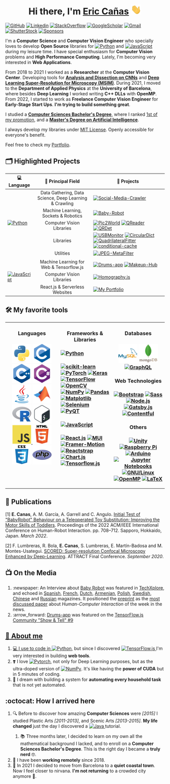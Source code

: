 <h1 align="center">Hi there, I'm <a href="https://ericcanas.com/" target="_blank">Eric Cañas</a> <img
src="https://raw.githubusercontent.com/ABSphreak/ABSphreak/master/gifs/Hi.gif" height="32" /></h1>
</h1>
<a href="https://github.com/Eric-Canas/" target="_blank"> <img alt="GitHub" title="Eric-Canas" src=https://img.shields.io/badge/-Github-black?style=flat&logo=github></a> 
<a href="https://www.linkedin.com/in/eric-canas/" target="_blank"> <img alt="Linkedin" title="eric-canas" src=https://img.shields.io/badge/-LinkedIn-blue?style=flat&logo=Linkedin&logoColor=white></a> 
<a href="https://stackoverflow.com/story/eric-canas" target="_blank"> <img alt="StackOverflow" title="eric-canas" src=https://img.shields.io/badge/-Stack%20overflow-FE7A16?style=flat&logo=stack-overflow&logoColor=white></a> 
<a href=https://scholar.google.com/citations?user=VmZ_MmgAAAAJ&hl=es&oi=ao target="_blank"> <img alt="GoogleScholar" title="Google Scholar" src=https://img.shields.io/static/v1?style=flat&label=&message=Scholar&color=49A5D6&logo=GoogleScholar&logoColor=ACDAF2></a> 
<a href="mailto:elcorreodeharu@gmail.com" target="_blank"> <img alt="Gmail" title="elcorreodeharu@gmail.com" src=https://img.shields.io/badge/-Gmail-d14836?style=flat&logo=Gmail&logoColor=white></a> 
<a href=https://www.shutterstock.com/g/HaruKaeru target="_blank"> <img alt="ShutterStock" title="ShutterStock" src=https://img.shields.io/static/v1?label=&message=Shutterstock&color=ECECEC&logo=Shutterstock&logoColor=red></a> 
<a href=https://github.com/sponsors/Eric-Canas target=_blank><img alt="Sponsors" title="GitHub Sponsors" src=https://img.shields.io/static/v1?style=flat&label=&message=Sponsors&logo=GitHubSponsors></a>

<!-- About me -->
I'm a **Computer Science** and **Computer Vision Engineer** who specially loves to develop **Open Source** libraries for <a href="https://www.python.org/" target="_blank"><img alt="Python" title="Python" src="https://img.shields.io/static/v1?label=&message=Python&color=3C78A9&logo=python&logoColor=FFFFFF"/></a> and <a href="https://developer.mozilla.org/es/docs/Web/JavaScript" target="_blank"><img alt="JavaScript" title="JavaScript" src="https://img.shields.io/static/v1?label=&message=JavaScript&logo=javascript"/></a> during my leisure time.  I have special enthusiasm for **Computer Vision** problems and **High Performance Computing**. Lately, I'm becoming very interested in **Web Applications**.  

From 2018 to 2021 I worked as a **Researcher** at the **Computer Vision Center**. Developing tools for <a href="https://drive.google.com/file/d/1AAhG9Kb59VKIgHowP4znPeQgBLi8-ejE/view?usp=sharing">**Analysis and Dissection on CNNs**</a> and <a href="https://drive.google.com/file/d/1vrb50XJmlDDh7UJhj8GAXQNfNu0-TDOT/view?usp=sharing">**Deep Learning Super-Resolution for Microscopy (MSIM)**</a>. During 2021, I moved to the **Department of Applied Physics** at the **University of Barcelona**, where besides **Deep Learning** I worked writing **C++ DLLs** with **OpenMP**. From 2022, I started to work as **Freelance Computer Vision Engineer** for **Early-Stage Start Ups**. **I'm trying to build something great**.

I studied a <a href="https://drive.google.com/file/d/1mT9Y713TgEC4xUxjD5ktASTQsQlPekWA/view?usp=sharing">**Computer Sciences Bachelor's Degree**</a>, where I ranked <a href="https://drive.google.com/file/d/1lPAdt6uIdZTUporimYOh4IsLWDwxtZj8/view?usp=sharing" target="_blank">1st of my promotion</a>, and a <a href="https://drive.google.com/file/d/1fR7y11tNrGO-HDJNxAbzuBjOQEjVOYRf/view?usp=sharing">**Master's Degree on Artificial Intelligence**</a>. 

I always develop my libraries under <a href=https://opensource.org/license/mit/ target="_blank">MIT License</a>. Openly accessible for everyone's benefit.

Feel free to check my <a href="https://ericcanas.com/" target="_blank">Portfolio</a>.


<!-- Most Relevant Projects -->
## 🗂️ Highlighted Projects

<table>
    <thead>
        <tr>
          <th>💻 Language </th>
          <th>🔬 Principal Field </th>
          <th>🚀 Projects </th>
      </tr>
    </thead>
    <tbody>
        <tr>
            <td rowspan=5> <a href=https://www.python.org/ target="_blank"><img alt="Python" title="Python" src=https://img.shields.io/static/v1?label=&message=Python&color=3C78A9&logo=python&logoColor=FFFFFF></a> </td>
            <td align=center> Data Gathering, Data Science, Deep Learning & Crawling </td>
            <td> <a href=https://github.com/Eric-Canas/ICrawler target="_blank"><img alt=Social-Media-Crawler title="ICrawler" src=https://img.shields.io/static/v1?label=Social-Media-Crawler&message=%20&color=000605&logo=github&logoColor=white&labelColor=000605></a> </td>
        </tr>
        <tr>
            <td align=center> Machine Learning, Sockets & Robotics </td>
            <td> <a href=https://github.com/Eric-Canas/BabyRobot target="_blank"><img alt=Baby-Robot title="Baby Robot" src=https://img.shields.io/static/v1?label=Baby-Robot&message=%20&color=000605&logo=github&logoColor=white&labelColor=000605></a> </td>
        </tr>
                <tr>
        <td align=center> Computer Vision Libraries </td>
        <td> <a href=https://github.com/Eric-Canas/pic2world target="_blank"><img alt=Pic2World title="Pic2World" src=https://img.shields.io/static/v1?label=Pic2World&message=%20&color=000605&logo=github&logoColor=white&labelColor=000605></a> <a href=https://github.com/Eric-Canas/qreader target="_blank"> <img alt=QReader title="QReader" src=https://img.shields.io/static/v1?label=QReader&message=%20&color=000605&logo=github&logoColor=white&labelColor=000605></a> <a href= https://github.com/Eric-Canas/qrdet target="_blank"><img alt="QRDet" title="QRDet" src=https://img.shields.io/static/v1?label=QRDet&message=%20&color=000605&logo=github&logoColor=white&labelColor=000605></a> </td>
        </tr>
        <tr>
        <td align=center> Libraries </td>
        <td> <a href=https://github.com/Eric-Canas/USBMonitor target="_blank"><img alt=USBMonitor title="USBMonitor" src=https://img.shields.io/static/v1?label=USBMonitor&message=%20&color=000605&logo=github&logoColor=white&labelColor=000605></a> <a href=https://github.com/Eric-Canas/CircularDict target="_blank"><img alt=CircularDict title="CircularDict" src=https://img.shields.io/static/v1?label=CircularDict&message=%20&color=000605&logo=github&logoColor=white&labelColor=000605></a> <a href=https://github.com/Eric-Canas/quadrilateral-fitter target="_blank"><img alt=QuadrilateralFitter title="QuadrilateralFitter" src=https://img.shields.io/static/v1?label=QuadrilateralFitter&message=%20&color=000605&logo=github&logoColor=white&labelColor=000605></a> <a href=https://github.com/Eric-Canas/ConditionalCache target="_blank"><img alt=conditional-cache title="conditional-cache" src=https://img.shields.io/static/v1?label=ConditionalCache&message=%20&color=000605&logo=github&logoColor=white&labelColor=000605></a>
        </tr>
           <tr>
        <td align=center> Utilities </td>
        <td> <a href=https://github.com/Eric-Canas/JPEG-MetaFilter target="_blank"><img alt=JPEG-MetaFilter title="JPEG-MetaFilter" src=https://img.shields.io/static/v1?label=JPEG-MetaFilter&message=%20&color=000605&logo=github&logoColor=white&labelColor=000605></a> </td> 
        </tr>
        <tr>
        <td colspan="3"/>
    </tr>
        <tr>
            <td rowspan=3> <a href=https://developer.mozilla.org/en-US/docs/Web/JavaScript target="_blank"><img alt="JavaScript" title="JavaScript" src="https://img.shields.io/badge/JavaScript-%23323330.svg?style=flat&logo=javascript&logoColor=%23F7DF1E"></a> </td>
            <td align=center> Machine Learning for Web & Tensorflow.js </td>
            <td> <a href=https://github.com/Eric-Canas/Drums-app target="_blank"><img alt=Drums-app title="Drums-app"855 src=https://img.shields.io/static/v1?label=Drums-app&message=%20&color=000605&logo=github&logoColor=white&labelColor=000605></a> <a href=https://github.com/Eric-Canas/Makeup-Hub target="_blank"><img alt=Makeup-Hub title="Makeup-Hub" src=https://img.shields.io/static/v1?label=Makeup-Hub&message=%20&color=000605&logo=github&logoColor=white&labelColor=000605></a> </td>   
        </tr>
        <tr>
        <td align=center> Computer Vision Libraries </td>
        <td> <a href=https://github.com/Eric-Canas/Homography.js target="_blank"><img alt=Homography.js title="Homography.js" src=https://img.shields.io/static/v1?label=Homograhy.js&message=%20&color=000605&logo=github&logoColor=white&labelColor=000605></a> </td>
        </tr>
        <tr>
        <td align=center> React.js & Serverless Websites </td>
        <td> <a href=https://github.com/Eric-Canas/portfolio target="_blank"><img alt="My Portfolio" title="My Portfolio" src=https://img.shields.io/static/v1?label=Portfolio&message=%20&color=000605&logo=github&logoColor=white&labelColor=000605></a> </td>
        </tr>
    </tbody>
</table>


## 🛠️ My favorite tools

<table><tr><td valign="top" align="center" width="32%">

<h3 align="center"> Languages <h3>  
<div align="center">  
<a href="https://www.python.org" target="_blank"> <img src="https://raw.githubusercontent.com/devicons/devicon/master/icons/python/python-original.svg" alt="Python" title="Python" height=60/></a>
<a href="https://www.iso.org/standard/57853.html" target="_blank"> <img src="https://raw.githubusercontent.com/devicons/devicon/master/icons/c/c-original.svg" alt="C" title="C" height=60/></a>  
    <a href="https://isocpp.org/" target="_blank"> <img src="https://raw.githubusercontent.com/devicons/devicon/master/icons/cplusplus/cplusplus-original.svg" alt="C++" title="C++" height=60/></a> 
    <a href="https://docs.microsoft.com/en-us/dotnet/csharp/" target="_blank"> <img src="https://raw.githubusercontent.com/devicons/devicon/7a4ca8aa871d6dca81691e018d31eed89cb70a76/icons/csharp/csharp-original.svg" alt="C#" title="C#" height=60/></a>
    <a href="https://www.java.com" target="_blank"> <img src="https://raw.githubusercontent.com/devicons/devicon/master/icons/java/java-original.svg" alt="Java" title ="Java" height=60/></a>
    <a href="https://www.mathworks.com/" target="_blank"> <img src="https://raw.githubusercontent.com/devicons/devicon/7a4ca8aa871d6dca81691e018d31eed89cb70a76/icons/matlab/matlab-original.svg" alt="MATLAB" title="MATLAB" height=60/></a>
        <a href="https://www.r-project.org/" target="_blank"> <img src="https://raw.githubusercontent.com/devicons/devicon/7a4ca8aa871d6dca81691e018d31eed89cb70a76/icons/r/r-original.svg" alt="R" title="R" height=60/></a>
    <a href="https://www.gnu.org/software/bash/" target="_blank"> <img src="https://raw.githubusercontent.com/devicons/devicon/7a4ca8aa871d6dca81691e018d31eed89cb70a76/icons/bash/bash-original.svg" alt="Bash" title="GNU Bash" height=60/></a>
    <a href="https://developer.mozilla.org/en-US/docs/Web/JavaScript" target="_blank"> <img src="https://raw.githubusercontent.com/devicons/devicon/master/icons/javascript/javascript-original.svg" alt="JavaScript" title="JavaScript" height=60/> </a>
    <a href="https://www.w3schools.com/html/" target="_blank"> <img src="https://raw.githubusercontent.com/devicons/devicon/master/icons/html5/html5-original-wordmark.svg" alt="HTML5" title="HTML5" height=60/> 
    <a href="https://www.w3schools.com/css/" target="_blank"> <img src="https://raw.githubusercontent.com/devicons/devicon/master/icons/css3/css3-original-wordmark.svg" alt="CSS3" title="CSS3" height=60/></a>
    <a href="https://www.php.net/" target="_blank"> <img src="https://raw.githubusercontent.com/devicons/devicon/7a4ca8aa871d6dca81691e018d31eed89cb70a76/icons/php/php-original.svg" alt="PHP" title="PHP" height=60/></a>
</div></td><td valign="top" width="32%">
<h3 align="center"> Frameworks & Libraries <h3>  
<div>  
    <h4 aling="left"> <a href=https://www.python.org/ target="_blank"> <img alt=Python title="Python" src=https://img.shields.io/static/v1?label=&message=Python&color=3C78A9&logo=python&logoColor=FFFFFF></a></h4>
    <p>
    <a href="https://scikit-learn.org/stable/" target="_blank"><img alt="scikit-learn" title="scikit-learn" src="https://upload.wikimedia.org/wikipedia/commons/0/05/Scikit_learn_logo_small.svg" height=45></a>
    <a href="https://pytorch.org/" target="_blank"><img alt="PyTorch" title="PyTorch" src="https://www.vectorlogo.zone/logos/pytorch/pytorch-icon.svg" height=45></a>
    <a href="https://keras.io/"><img alt="Keras" title="Keras" src="https://upload.wikimedia.org/wikipedia/commons/a/ae/Keras_logo.svg" height=45></a>
    <a href="https://www.tensorflow.org/" target="_blank"><img alt="TensorFlow" title="TensorFlow" src="https://upload.wikimedia.org/wikipedia/commons/2/2d/Tensorflow_logo.svg" height=45></a>
        <a href="https://opencv.org/" target="_blank"><img alt="OpenCV" title="OpenCV" src="https://upload.wikimedia.org/wikipedia/commons/3/32/OpenCV_Logo_with_text_svg_version.svg" height=45></a>
    <a href="https://numpy.org/" target="_blank"> <img src="https://www.vectorlogo.zone/logos/numpy/numpy-icon.svg" alt="NumPy" title="NumPy" height=45/></a>
    <a href="https://pandas.pydata.org/" target="_blank"><img alt="Pandas" title="Pandas" src="https://upload.wikimedia.org/wikipedia/commons/2/22/Pandas_mark.svg" height=45></a>
        <a href="https://matplotlib.org/" target="_blank"><img alt="Matplotlib" title="Matplotlib" src="https://upload.wikimedia.org/wikipedia/commons/8/84/Matplotlib_icon.svg" height=45></a>
    <a href="https://www.selenium.dev/" target="_blank"><img alt="Selenium" title="Selenium" src="https://upload.wikimedia.org/wikipedia/commons/d/d5/Selenium_Logo.png" height=45></a>
    <a href="https://www.qt.io/" target="_blank"><img alt="PyQT" title="PyQT" src="https://upload.wikimedia.org/wikipedia/commons/d/d3/Qt_logo_2015.svg" height=45></a>
    </p>
    <h4 aling="left"><a href=https://developer.mozilla.org/en-US/docs/Web/JavaScript target="_blank"><img alt=JavaScript title="JavaScript" src="https://img.shields.io/badge/JavaScript-%23323330.svg?style=flat&logo=javascript&logoColor=%23F7DF1E"></a></h4>
    <p>
        <a href="https://reactjs.org/" target="_blank"><img alt="React.js" title="React.js" src="https://upload.wikimedia.org/wikipedia/commons/a/a7/React-icon.svg" height=50></a>
        <a href="https://mui.com/" target="_blank"><img alt="MUI" title="MUI" src="https://camo.githubusercontent.com/306dedb9426f1d93a981d305a0a18164932ece8dca4d5fd820b1d3c36625b218/68747470733a2f2f6d75692e636f6d2f7374617469632f6c6f676f2e737667" height=45></a>
         <a href="https://www.framer.com/docs/" target="_blank"><img alt="Framer-Motion" title="Framer-Motion" src="https://user-images.githubusercontent.com/38039349/60953119-d3c6f300-a2fc-11e9-9596-4978e5d52180.png" height=50></a>
        <a href="https://reactstrap.github.io/" target="_blank"><img alt="Reactstrap" title="Reactstrap" src="https://bitsrc.imgix.net/bf6bf662a8ec36e6abebf95da4e68615abeff227.png?fit=scale&w=185&h=185" height=50></a>
      <a href="https://www.chartjs.org/" target="_blank"><img alt="Chart.js" title="Chart.js" src="https://camo.githubusercontent.com/5ef323398644d0544cbf5284d118cd027594a32f1ad973d13667f169d245e382/68747470733a2f2f70726f66696c696e61746f722e7269736861762e6465762f736b696c6c732d6173736574732f6c6f676f2d7469746c652e737667" height=60></a>
    <a href="https://www.tensorflow.org/js" target="_blank"><img alt="Tensorflow.js" title="Tensorflow.js" src="https://www.tensorflow.org/site-assets/images/project-logos/tensorflow-js-logo-social.png" height=55></a>
    </p>
    
</div></td><td valign="top" align="center" width="32%">
<h3 align="center"> Databases <h3>  
<div align="center">  
   <a href="https://www.mysql.com/" target="_blank"> <img src="https://raw.githubusercontent.com/devicons/devicon/master/icons/mysql/mysql-original-wordmark.svg" alt="MySQL" height=60/></a> 
   <a href="https://www.mongodb.com/" target="_blank"> <img src="https://raw.githubusercontent.com/devicons/devicon/master/icons/mongodb/mongodb-original-wordmark.svg" alt="MongoDB" height=60/></a>
             <a href="https://graphql.org/" target="_blank"><img alt="GraphQL" title="GraphQL" src="https://upload.wikimedia.org/wikipedia/commons/1/17/GraphQL_Logo.svg" height=50></a>
</div>
<h3 align="center"> Web Technologies <h3>  
<div align="center">
   <a href="https://getbootstrap.com/" target="_blank"><img alt="Bootstrap" title="Bootstrap" src="https://upload.wikimedia.org/wikipedia/commons/b/b2/Bootstrap_logo.svg" height=40></a> 
    <a href="https://sass-lang.com/" target="_blank"><img alt="Sass" title="Sass" src="https://upload.wikimedia.org/wikipedia/commons/9/96/Sass_Logo_Color.svg" height=40></a>
    <a href="https://nodejs.org/" target="_blank"><img alt="Node.js" title="Node.js" src="https://upload.wikimedia.org/wikipedia/commons/d/d9/Node.js_logo.svg" height=40></a>
        <a href="https://www.gatsbyjs.com/" target="_blank"><img alt="Gatsby.js" title="Gatsby.js" src="https://seeklogo.com/images/G/gatsby-logo-1A245AD37F-seeklogo.com.png" height=40></a> 
    <a href="https://www.contentful.com/" target="_blank"><img alt="Contentful" title="Contentful" src="https://seeklogo.com/images/C/contentful-logo-C395C545BF-seeklogo.com.png" height=40></a>
</div>
</div>
<h3 align="center"> Others <h3>  
<div align="center">
    <a href="https://unity.com/" target="_blank"> <img src="https://cdn.worldvectorlogo.com/logos/unity-69.svg" alt="Unity" title="Unity" height=40/></a>
    <a href="https://www.raspberrypi.org/" target="_blank"> <img src="https://elinux.org/images/c/cb/Raspberry_Pi_Logo.svg" alt="Raspberry Pi" title="Raspberry Pi" height=40/></a>
    <a href="https://www.arduino.cc/" target="_blank"> <img src="https://upload.wikimedia.org/wikipedia/commons/8/87/Arduino_Logo.svg" alt="Arduino" title="Arduino" height=35/></a>
    <a href="https://jupyter.org/" target="_blank"> <img src="https://upload.wikimedia.org/wikipedia/commons/3/38/Jupyter_logo.svg" alt="Jupyter Notebooks" title="Jupyter Notebooks" height=40/></a>
    <a href="https://www.gnu.org/home.en.html" target="_blank"> <img src="https://upload.wikimedia.org/wikipedia/commons/3/35/Tux.svg" alt="GNU/Linux" title="GNU/Linux" height=40/></a>
    <a href="https://www.openmp.org/" target="_blank"> <img src="https://upload.wikimedia.org/wikipedia/commons/e/eb/OpenMP_logo.png" alt="OpenMP" title="OpenMP" height=30/></a>
    <a href="https://www.latex-project.org/" target="_blank"> <img src="https://upload.wikimedia.org/wikipedia/commons/9/92/LaTeX_logo.svg" alt="LaTeX" title="LaTeX" height=30/></a>
 </div></td>
</tr></table>  
    
## 📝 Publications
[1] **E. Canas**, A. M. García, A. Garrell and C. Angulo. <a href="https://dl.acm.org/doi/10.5555/3523760.3523860" target="_blank">Initial Test of "BabyRobot" Behaviour on a Teleoperated Toy Substitution: Improving the Motor Skills of Toddlers</a>. Proceedings of the 2022 ACM/IEEE International Conference on Human-Robot Interaction. pp. 708–712. Sapporo, Hokkaido, Japan. _March 2022_.
    
[2] F. Lumbreras, R. Bola, **E. Canas**, S. Lumbreras, E. Martín-Badosa and M. Montes-Usategui. <a href="https://phase1.attract-eu.com/showroom/project/scored-super-resolution-confocal-microscopy-enhanced-by-deep-learning/" target="_blank">SCORED: Super-resolution Confocal Microscopy Enhanced by Deep-Learning</a>. ATTRACT Final Conference. _September 2020_.
    
## 📺 On the Media
<ol>
    <li>:newspaper: An Interview about <a href=https://github.com/Eric-Canas/BabyRobot target="_blank">Baby Robot</a> was featured in <a href=https://techxplore.com/news/2021-09-baby-robot-toddlers-motor-skills.html target="_blank">TechXplore</a>, and echoed in <a target="_blank" href="https://www.setirf.com/un-robot-para-aprender-a-gatear/">Spanish</a>, <a target="_blank" href="https://testeurjoe.fr/un-systeme-qui-aide-les-tout-petits-a-pratiquer-leur-motricite/">French</a></b>, <a target="_blank" href="https://fd.nl/tech-en-innovatie/1414936/met-robots-kun-je-niet-vroeg-genoeg-beginnen">Dutch</a>, <a target="_blank" href="https://www.ita.am/2021/10/04/%D5%AB%D5%BD%D5%BA%D5%A1%D5%B6%D5%A1%D6%81%D5%AB-%D5%A3%D5%AB%D5%BF%D5%B6%D5%A1%D5%AF%D5%A1%D5%B6%D5%B6%D5%A5%D6%80%D5%A8-%D5%BD%D5%BF%D5%A5%D5%B2%D5%AE%D5%A5%D5%AC-%D5%A5%D5%B6-%D5%BC%D5%B8%D5%A2/">Armenian</a>, <a target="_blank" href="https://robotyka.pl/robotemat-robot-zabawka-doskonali-zdolnosci-motoryczne/">Polish</a>, <a target="_blank" href="https://sevastopollibraua.com/ett-system-som-hjalper-smabarn-att-ova-sina-motoriska-fardigheter/">Swedish</a>, <a target="_blank" href="https://www.iamcio.cn/12808">Chinese</a> and <a target="_blank" href="https://plus-one.ru/news/2021/10/01/v-ispanii-sozdali-robota-dlya-obucheniya-mladencev-polzaniyu">Russian</a> magazines. It positioned the <a href=https://arxiv.org/abs/2109.09223 target="_blank">preprint</a> as the <a href=https://www.eye-on.ai/ai-articles/tw3wxll4gc9pgrm-6679j-56htf-9ytxr-mxlm7-nb28r-plz8n-f925n-lzw27-27wxd-rfn4z-yfr76-4ax9s-e2cc9-w4n7c-2map3-xb8x5-8zwdl-jjyxc-ylgcc-gd286-y4fmj-kkflw-ga435-pdrdl-bxm2f-6yewt-zj92r-d65gd-lheyx-3sszf target="_blank">most discussed paper</a> about <i>Human-Computer Interaction</i> of the week in the news.</li>
    <li>:arrow_forward: <a href=https://github.com/Eric-Canas/Drums-app target="_blank">Drums-app</a> was featured on the <a href="https://www.youtube.com/live/jkoUjbsHk6s?feature=share&t=3507" target="_blank"/>TensorFlow.js Community "Show & Tell" #9</li>
</ol>
    
## 🐼 About me
<ol>
    <li>💻 I use to code in <a href=https://www.python.org/ target="_blank"><img alt="Python" title="Python" src=https://img.shields.io/static/v1?label=&message=Python&color=3C78A9&logo=python&logoColor=FFFFFF></a>, but since I discovered <a href=https://www.tensorflow.org/js target="_blank"> <img alt="TensorFlow.js" title="TensorFlow.js" src=https://img.shields.io/static/v1?label=&message=Tensorflow.js&color=FF6000&logo=TensorFlow&logoColor=FFFFFF> </a> I'm very interested in building <b>web tools</b>. 
  <li> ❣️ I love <a href=https://pytorch.org/ target="_blank"><img alt="Pytorch" title="Pytorch" src="https://img.shields.io/badge/PyTorch-%23EE4C2C.svg?style=flat&logo=PyTorch&logoColor=white"></a>, not only for Deep Learning purposes, but as the ultra-doped version of <a href="https://numpy.org/" target="_blank"><img alt="NumPy" title="NumPy" src="https://img.shields.io/badge/Numpy-%23013243.svg?style=flat&logo=Numpy&logoColor=white"></a>. It's like having the <b>power of CUDA</b> but in 5 minutes of coding.</li>
  <li> 🤖 I dream with building a system for <b>automating every household task</b> that is not yet automated. </li>
    </ol>

## :octocat: How I arrived here
<ol>
   <li> 🔍 Before to discover how amazing <b>Computer Sciences</b> were <i>[2015]</i> I studied Plastic Arts <i>[2011-2013]</i>, and Scenic Arts <i>[2013-2015]</i>. <b>My life changed</b> just the day I discovered a <a href=https://www.java.com/ target="_blank"> <img alt="Java" title="Java" src="https://img.shields.io/badge/Java-%23ED8B00.svg?flat&logo=Java&logoColor=white"/> </a> tutorial. </li>
    <ol>
        <li>📚 Three months later, I decided to learn on my own all the mathematical background I lacked, and to enroll on a <b>Computer Sciences Bachelor's Degree</b>. This is the right day I became a <b>truly nerd</b> 🤓. </li>
    </ol>
    <li> 🏡 I have been <b>working remotely</b> since 2018.
    <li> 🚋 In 2021 I decided to move from Barcelona to a <b>quiet coastal town</b>. Now I feel closer to nirvana. <b>I'm not returning</b> to a crowded city anymore 👋. </li>
</ol>
